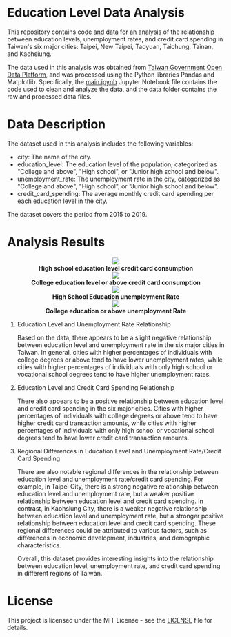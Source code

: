 # Education Level Data Analysis

This repository contains code and data for an analysis of the relationship between education levels, unemployment rates, and credit card spending in Taiwan's six major cities: Taipei, New Taipei, Taoyuan, Taichung, Tainan, and Kaohsiung.

The data used in this analysis was obtained from [Taiwan Government Open Data Platform](https://data.gov.tw), and was processed using the Python libraries Pandas and Matplotlib. Specifically, the [main.ipynb](https://github.com/ridemountainpig/education-level-data-analysis/blob/main/main.ipynb) Jupyter Notebook file contains the code used to clean and analyze the data, and the data folder contains the raw and processed data files.

# Data Description
The dataset used in this analysis includes the following variables:

- city: The name of the city.
- education_level: The education level of the population, categorized as "College and above", "High school", or "Junior high school and below".
- unemployment_rate: The unemployment rate in the city, categorized as "College and above", "High school", or "Junior high school and below".
- credit_card_spending: The average monthly credit card spending per each education level in the city.

The dataset covers the period from 2015 to 2019.

# Analysis Results

<div align="center">
  <img src="https://github.com/ridemountainpig/education-level-data-analysis/blob/main/images/creditAmountSenior.png"/>
</div>
<div align="center">
    <b>High school education level credit card consumption</b>
</div>

<div align="center">
  <img src="https://github.com/ridemountainpig/education-level-data-analysis/blob/main/images/creditAmountUniversity.png"/>
</div>
<div align="center">
    <b>College education level or above credit card consumption</b>
</div>

<div align="center">
  <img src="https://github.com/ridemountainpig/education-level-data-analysis/blob/main/images/umploymentRateSenior.png"/>
</div>
<div align="center">
    <b>High School Education unemployment Rate</b>
</div>

<div align="center">
  <img src="https://github.com/ridemountainpig/education-level-data-analysis/blob/main/images/umploymentRateUniversity.png"/>
</div>
<div align="center">
    <b>College education or above unemployment Rate</b>
</div>

1. Education Level and Unemployment Rate Relationship

    Based on the data, there appears to be a slight negative relationship between education level and unemployment rate in the six major cities in Taiwan. In general, cities with higher percentages of individuals with college degrees or above tend to have lower unemployment rates, while cities with higher percentages of individuals with only high school or vocational school degrees tend to have higher unemployment rates.

2. Education Level and Credit Card Spending Relationship

    There also appears to be a positive relationship between education level and credit card spending in the six major cities. Cities with higher percentages of individuals with college degrees or above tend to have higher credit card transaction amounts, while cities with higher percentages of individuals with only high school or vocational school degrees tend to have lower credit card transaction amounts.

3. Regional Differences in Education Level and Unemployment Rate/Credit Card Spending

    There are also notable regional differences in the relationship between education level and unemployment rate/credit card spending. For example, in Taipei City, there is a strong negative relationship between education level and unemployment rate, but a weaker positive relationship between education level and credit card spending. In contrast, in Kaohsiung City, there is a weaker negative relationship between education level and unemployment rate, but a stronger positive relationship between education level and credit card spending. These regional differences could be attributed to various factors, such as differences in economic development, industries, and demographic characteristics.

    Overall, this dataset provides interesting insights into the relationship between education level, unemployment rate, and credit card spending in different regions of Taiwan.

# License
This project is licensed under the MIT License - see the [LICENSE](https://github.com/ridemountainpig/education-level-data-analysis/blob/main/LICENSE) file for details.
